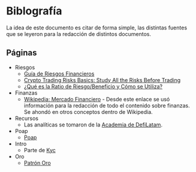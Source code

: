 # Biblografía

La idea de este documento es citar de forma simple, las distintas fuentes que se leyeron para la redacción de distintos documentos.

## Páginas
- Riesgos
  - [Guía de Riesgos Financieros](https://academy.binance.com/es/articles/financial-risk-explained)
  - [Crypto Trading Risks Basics: Study All the Risks Before Trading](https://3commas.io/academy/articles/crypto-trading-risks-basics)
  - [¿Qué es la Ratio de Riesgo/Beneficio y Cómo se Utiliza?](https://academy.binance.com/es/articles/what-is-the-risk-reward-ratio-and-how-to-use-it)
- Finanzas
  - [Wikipedia: Mercado Financiero](https://es.wikipedia.org/wiki/Mercado_financiero) - Desde este enlace se usó información para la redacción de todo el contenido sobre finanzas. Se ahondó en otros conceptos dentro de Wikipedia.
- Recursos
  - Las analíticas se tomaron de la [Academia de DefiLatam](https://academia.defilatam.com/herramientas/analiticas).
- Poap
  - [Poap](http://academia.defilatam.com/poap)
- Intro
  - Parte de [Kyc](https://www.electronicid.eu/es/blog/post/que-es-kyc-know-customer/es)
- Oro
  - [Patrón Oro](https://es.wikipedia.org/wiki/Patr%C3%B3n_oro)
